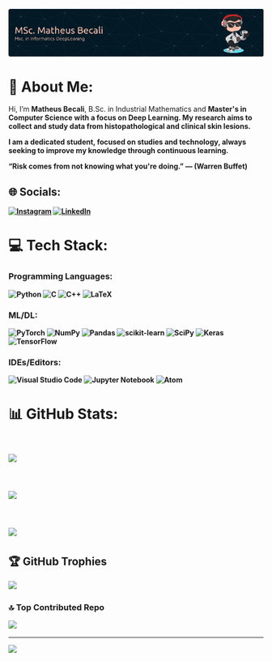![Header](./github-header-image.png)

# 💫 About Me:
<p align="left"> 
Hi, I’m <strong>Matheus Becali</strong>, B.Sc. in Industrial Mathematics and <strong>Master's<strong> in Computer Science with a focus on <strong>Deep Learning<strong>. My research aims to collect and study data from histopathological and clinical skin lesions.

I am a dedicated student, focused on studies and technology, always seeking to improve my knowledge through continuous learning.

“Risk comes from not knowing what you're doing.” — (Warren Buffet)
</p>

## 🌐 Socials:
[![Instagram](https://img.shields.io/badge/Instagram-%23E4405F.svg?logo=Instagram&logoColor=white)](https://instagram.com/matheusbecali) [![LinkedIn](https://img.shields.io/badge/LinkedIn-%230077B5.svg?logo=linkedin&logoColor=white)](https://linkedin.com/in/matheus-beca-rocha) 

# 💻 Tech Stack:

### Programming Languages: 

![Python](https://img.shields.io/badge/python-3670A0?style=for-the-badge&logo=python&logoColor=ffdd54)
![C](https://img.shields.io/badge/c-%2300599C.svg?style=for-the-badge&logo=c&logoColor=white)
![C++](https://img.shields.io/badge/c++-%2300599C.svg?style=for-the-badge&logo=c%2B%2B&logoColor=white)
![LaTeX](https://img.shields.io/badge/latex-%23008080.svg?style=for-the-badge&logo=latex&logoColor=white)


### ML/DL:

![PyTorch](https://img.shields.io/badge/PyTorch-%23EE4C2C.svg?style=for-the-badge&logo=PyTorch&logoColor=white)
![NumPy](https://img.shields.io/badge/numpy-%23013243.svg?style=for-the-badge&logo=numpy&logoColor=white)
![Pandas](https://img.shields.io/badge/pandas-%23150458.svg?style=for-the-badge&logo=pandas&logoColor=white)
![scikit-learn](https://img.shields.io/badge/scikit--learn-%23F7931E.svg?style=for-the-badge&logo=scikit-learn&logoColor=white)
![SciPy](https://img.shields.io/badge/SciPy-%230C55A5.svg?style=for-the-badge&logo=scipy&logoColor=%white)
![Keras](https://img.shields.io/badge/Keras-%23D00000.svg?style=for-the-badge&logo=Keras&logoColor=white)
![TensorFlow](https://img.shields.io/badge/TensorFlow-%23FF6F00.svg?style=for-the-badge&logo=TensorFlow&logoColor=white)

### IDEs/Editors:

![Visual Studio Code](https://img.shields.io/badge/Visual%20Studio%20Code-0078d7.svg?style=for-the-badge&logo=visual-studio-code&logoColor=white)
![Jupyter Notebook](https://img.shields.io/badge/jupyter-%23FA0F00.svg?style=for-the-badge&logo=jupyter&logoColor=white)
![Atom](https://img.shields.io/badge/Atom-%2366595C.svg?style=for-the-badge&logo=atom&logoColor=white)

# 📊 GitHub Stats:
# ![](https://github-readme-stats.vercel.app/api?username=MatheusBecali&theme=tokyonight&hide_border=false&include_all_commits=true&count_private=false)<br/>
# ![](https://github-readme-streak-stats.herokuapp.com/?user=MatheusBecali&theme=tokyonight&hide_border=false)<br/>
# ![](https://github-readme-stats.vercel.app/api/top-langs/?username=MatheusBecali&theme=tokyonight&hide_border=false&include_all_commits=true&count_private=false&layout=compact)

## 🏆 GitHub Trophies
![](https://github-profile-trophy.vercel.app/?username=MatheusBecali&theme=tokyonight&no-frame=false&no-bg=true&margin-w=4)

### 🔝 Top Contributed Repo
![](https://github-contributor-stats.vercel.app/api?username=MatheusBecali&limit=5&theme=tokyonight&combine_all_yearly_contributions=true)

---
[![](https://visitcount.itsvg.in/api?id=MatheusBecali&icon=7&color=1)](https://visitcount.itsvg.in)

<!-- Proudly created with GPRM ( https://gprm.itsvg.in ) -->

